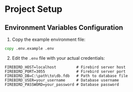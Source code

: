 # Project Setup

## Environment Variables Configuration

1. Copy the example environment file:
```cmd
copy .env.example .env
```

2. Edit the `.env` file with your actual credentials:
```env
FIREBIRD_HOST=localhost         # Firebird server host
FIREBIRD_PORT=3055              # Firebird server port
FIREBIRD_DB=C:\path\to\db.fdb   # Path to database file
FIREBIRD_USER=your_username     # Database username
FIREBIRD_PASSWORD=your_password # Database password
```
